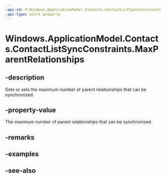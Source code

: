----api-id: P:Windows.ApplicationModel.Contacts.ContactListSyncConstraints.MaxParentRelationships
-api-type: winrt property
---<!-- Property syntaxpublic Windows.Foundation.IReference<int> MaxParentRelationships { get;  set; }--># Windows.ApplicationModel.Contacts.ContactListSyncConstraints.MaxParentRelationships## -descriptionGets or sets the maximum number of parent relationships that can be synchronized.## -property-valueThe maximum number of parent relationships that can be synchronized.## -remarks## -examples## -see-also
